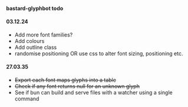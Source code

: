 #### bastard-glyphbot todo

#### 03.12.24
- Add more font families?
- Add colours
- Add outline class
- randomise positioning OR use css to alter font sizing, positioning etc.

#### 27.03.35
- ~~Export each font maps glyphs into a table~~
- ~~Check if any font returns null for an unknown glyph~~
- See if bun can build and serve files with a watcher using a single command